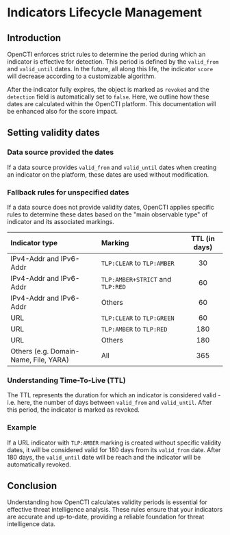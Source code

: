 # Indicators Lifecycle Management


## Introduction

OpenCTI enforces strict rules to determine the period during which an indicator is effective for detection. This period is defined by the `valid_from` and `valid_until` dates. In the future, all along this life, the indicator `score` will decrease according to a customizable algorithm.

After the indicator fully expires, the object is marked as `revoked` and the `detection` field is automatically set to `false`. Here, we outline how these dates are calculated within the OpenCTI platform. This documentation will be enhanced also for the score impact.


## Setting validity dates

### Data source provided the dates

If a data source provides `valid_from` and `valid_until` dates when creating an indicator on the platform, these dates are used without modification.

### Fallback rules for unspecified dates

If a data source does not provide validity dates, OpenCTI applies specific rules to determine these dates based on the "main observable type" of indicator and its associated markings.

| Indicator type                        | Marking                          | TTL (in days)  |
|:--------------------------------------|:---------------------------------|:--------------:|
| IPv4-Addr and IPv6-Addr               | `TLP:CLEAR` to `TLP:AMBER`       |       30       |
| IPv4-Addr and IPv6-Addr               | `TLP:AMBER+STRICT` and `TLP:RED` |       60       |
| IPv4-Addr and IPv6-Addr               | Others                           |       60       |
| URL                                   | `TLP:CLEAR` to `TLP:GREEN`       |       60       |
| URL                                   | `TLP:AMBER` to `TLP:RED`         |      180       |
| URL                                   | Others                           |      180       |
| Others (e.g. Domain-Name, File, YARA) | All                              |      365       |

### Understanding Time-To-Live (TTL)

The TTL represents the duration for which an indicator is considered valid - i.e. here, the number of days between `valid_from` and `valid_until`. After this period, the indicator is marked as revoked.

### Example

If a URL indicator with `TLP:AMBER` marking is created without specific validity dates, it will be considered valid for 180 days from its `valid_from` date. After 180 days, the `valid_until` date will be reach and the indicator will be automatically revoked.


## Conclusion

Understanding how OpenCTI calculates validity periods is essential for effective threat intelligence analysis. These rules ensure that your indicators are accurate and up-to-date, providing a reliable foundation for threat intelligence data.